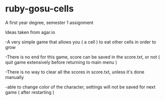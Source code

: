 # ruby-gosu-cells

A first year degree, semester 1 assignment

Ideas taken from agar.io



-A very simple game that allows you ( a cell ) to eat other cells in order to grow

-There is no end for this game, score can be saved in the score.txt, or not ( quit game extensively before returning to main menu )

-There is no way to clear all the scores in score.txt, unless it's done manually

-able to change color of the character, settings will not be saved for next game ( after restarting )


